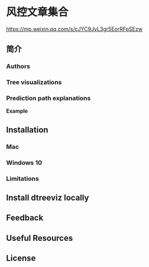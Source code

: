 # 风控文章集合

https://mp.weixin.qq.com/s/cJYC9JyL3gr5EorRFpSEzw

## 简介

### Authors

### Tree visualizations


### Prediction path explanations



**Example**



## Installation


### Mac


### Windows 10




### Limitations


## Install dtreeviz locally



## Feedback


## Useful Resources


## License

